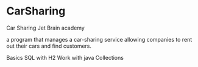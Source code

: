 # CarSharing
Car Sharing
Jet Brain academy

a program that manages a car-sharing service allowing companies to rent out their cars and find customers.

Basics SQL with H2
Work with java Collections
